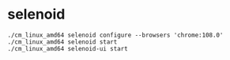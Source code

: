 # selenoid
```shell
./cm_linux_amd64 selenoid configure --browsers 'chrome:108.0'
./cm_linux_amd64 selenoid start
./cm_linux_amd64 selenoid-ui start

```